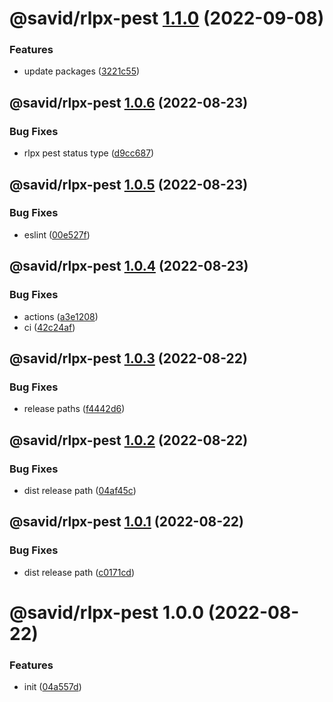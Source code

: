 # @savid/rlpx-pest [1.1.0](https://github.com/savid/packages/compare/@savid/rlpx-pest@1.0.6...@savid/rlpx-pest@1.1.0) (2022-09-08)


### Features

* update packages ([3221c55](https://github.com/savid/packages/commit/3221c5549fbed06055176876cd4fe20d099b4ce3))

## @savid/rlpx-pest [1.0.6](https://github.com/savid/packages/compare/@savid/rlpx-pest@1.0.5...@savid/rlpx-pest@1.0.6) (2022-08-23)


### Bug Fixes

* rlpx pest status type ([d9cc687](https://github.com/savid/packages/commit/d9cc687f073bf049c48e9b16f2e0931148ccc8cf))

## @savid/rlpx-pest [1.0.5](https://github.com/savid/packages/compare/@savid/rlpx-pest@1.0.4...@savid/rlpx-pest@1.0.5) (2022-08-23)


### Bug Fixes

* eslint ([00e527f](https://github.com/savid/packages/commit/00e527f983d4fbe6e06e6920c16d4e9e3dc58574))

## @savid/rlpx-pest [1.0.4](https://github.com/savid/packages/compare/@savid/rlpx-pest@1.0.3...@savid/rlpx-pest@1.0.4) (2022-08-23)


### Bug Fixes

* actions ([a3e1208](https://github.com/savid/packages/commit/a3e1208b1a432feefe1761384b9160d570603aba))
* ci ([42c24af](https://github.com/savid/packages/commit/42c24afe5bd8cf879528c4959bffc51c9c8cf166))

## @savid/rlpx-pest [1.0.3](https://github.com/savid/packages/compare/@savid/rlpx-pest@1.0.2...@savid/rlpx-pest@1.0.3) (2022-08-22)


### Bug Fixes

* release paths ([f4442d6](https://github.com/savid/packages/commit/f4442d6d55b272ab0c157357d821296dd57baf8b))

## @savid/rlpx-pest [1.0.2](https://github.com/savid/packages/compare/@savid/rlpx-pest@1.0.1...@savid/rlpx-pest@1.0.2) (2022-08-22)


### Bug Fixes

* dist release path ([04af45c](https://github.com/savid/packages/commit/04af45cd96c77cf9f97bc1671949838f2c95eb7a))

## @savid/rlpx-pest [1.0.1](https://github.com/savid/packages/compare/@savid/rlpx-pest@1.0.0...@savid/rlpx-pest@1.0.1) (2022-08-22)


### Bug Fixes

* dist release path ([c0171cd](https://github.com/savid/packages/commit/c0171cdf2d5392abb7861f65336c326e0d8bb981))

# @savid/rlpx-pest 1.0.0 (2022-08-22)


### Features

* init ([04a557d](https://github.com/savid/packages/commit/04a557d11c29484a98767bc677348f72f38986e6))

